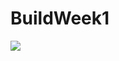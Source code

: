 # BuildWeek1
![]([https://pandao.github.io/editor.md/examples/images/4.jpg](https://1drv.ms/i/c/1f865b05b0a77b82/EQUy2u6b349Pi9-gysDyYkgBzHSJJ7p-08-xOMcE_r9QAQ?e=earG1L))
